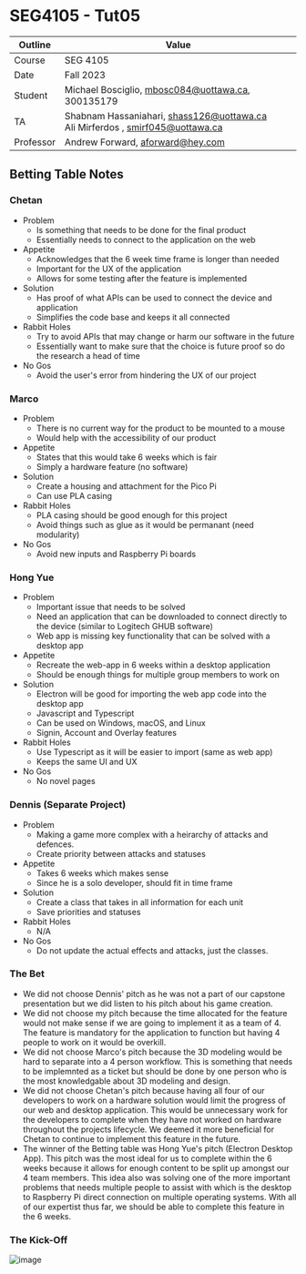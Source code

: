 # SEG4105 - Tut05

| Outline | Value |
| --- | --- |
| Course | SEG 4105 |
| Date | Fall 2023 |
| Student | Michael Bosciglio, mbosc084@uottawa.ca, 300135179 |
| TA | Shabnam Hassaniahari, shass126@uottawa.ca <br> Ali Mirferdos , smirf045@uottawa.ca| 
| Professor | Andrew Forward, aforward@hey.com |  

## Betting Table Notes

### Chetan
- Problem
  - Is something that needs to be done for the final product
  - Essentially needs to connect to the application on the web
- Appetite
  - Acknowledges that the 6 week time frame is longer than needed
  - Important for the UX of the application
  - Allows for some testing after the feature is implemented
- Solution
  - Has proof of what APIs can be used to connect the device and application
  - Simplifies the code base and keeps it all connected
- Rabbit Holes
  - Try to avoid APIs that may change or harm our software in the future
  - Essentially want to make sure that the choice is future proof so do the research a head of time
- No Gos
  - Avoid the user's error from hindering the UX of our project

### Marco

- Problem
  - There is no current way for the product to be mounted to a mouse
  - Would help with the accessibility of our product
- Appetite
  - States that this would take 6 weeks which is fair
  - Simply a hardware feature (no software)
- Solution
  - Create a housing and attachment for the Pico Pi
  - Can use PLA casing
- Rabbit Holes
  - PLA casing should be good enough for this project
  - Avoid things such as glue as it would be permanant (need modularity)
- No Gos
  - Avoid new inputs and Raspberry Pi boards

### Hong Yue

- Problem
  - Important issue that needs to be solved
  - Need an application that can be downloaded to connect directly to the device (similar to Logitech GHUB software)
  - Web app is missing key functionality that can be solved with a desktop app
- Appetite
  - Recreate the web-app in 6 weeks within a desktop application
  - Should be enough things for multiple group members to work on
- Solution
  - Electron will be good for importing the web app code into the desktop app
  - Javascript and Typescript
  - Can be used on Windows, macOS, and Linux
  - Signin, Account and Overlay features
- Rabbit Holes
  - Use Typescript as it will be easier to import (same as web app)
  - Keeps the same UI and UX
- No Gos
  - No novel pages

### Dennis (Separate Project)

- Problem
  - Making a game more complex with a heirarchy of attacks and defences.
  - Create priority between attacks and statuses
- Appetite
  - Takes 6 weeks which makes sense
  - Since he is a solo developer, should fit in time frame
- Solution
  - Create a class that takes in all information for each unit
  - Save priorities and statuses
- Rabbit Holes
  - N/A
- No Gos
  - Do not update the actual effects and attacks, just the classes.

### The Bet
- We did not choose Dennis' pitch as he was not a part of our capstone presentation but we did listen to his pitch about his game creation.
- We did not choose my pitch because the time allocated for the feature would not make sense if we are going to implement it as a team of 4. The feature is mandatory for the application to function but having 4 people to work on it would be overkill.
- We did not choose Marco's pitch because the 3D modeling would be hard to separate into a 4 person workflow. This is something that needs to be implemnted as a ticket but should be done by one person who is the most knowledgable about 3D modeling and design.
- We did not choose Chetan's pitch because having all four of our developers to work on a hardware solution would limit the progress of our web and desktop application. This would be unnecessary work for the developers to complete when they have not worked on hardware throughout the projects lifecycle. We deemed it more beneficial for Chetan to continue to implement this feature in the future.
- The winner of the Betting table was Hong Yue's pitch (Electron Desktop App). This pitch was the most ideal for us to complete within the 6 weeks because it allows for enough content to be split up amongst our 4 team members. This idea also was solving one of the more important problems that needs multiple people to assist with which is the desktop to Raspberry Pi direct connection on multiple operating systems. With all of our expertist thus far, we should be able to complete this feature in the 6 weeks.

### The Kick-Off
![image](https://github.com/MichaelBosciglio/seg4105_playground/assets/55165965/acc126a2-110c-478c-82db-aa0e57a0b858)
